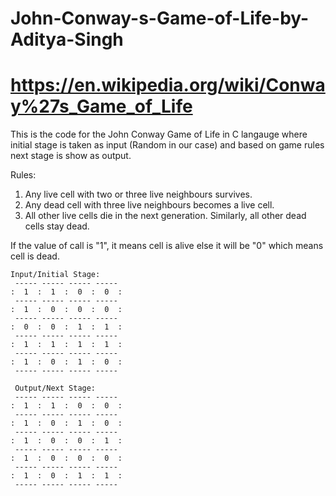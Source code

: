 # John-Conway-s-Game-of-Life-by-Aditya-Singh
# https://en.wikipedia.org/wiki/Conway%27s_Game_of_Life
This is the code for the John Conway Game of Life in C langauge where initial stage is taken as input (Random in our case) and based on game rules next stage is show as output.

Rules:
1. Any live cell with two or three live neighbours survives.
2. Any dead cell with three live neighbours becomes a live cell.
3. All other live cells die in the next generation. Similarly, all other dead cells stay dead.

If the value of call is "1", it means cell is alive else it will be "0" which means cell is dead.

```
Input/Initial Stage:
 ----- ----- ----- -----
:  1  :  1  :  0  :  0  :
 ----- ----- ----- -----
:  1  :  0  :  0  :  0  :
 ----- ----- ----- -----
:  0  :  0  :  1  :  1  :
 ----- ----- ----- -----
:  1  :  1  :  1  :  1  :
 ----- ----- ----- -----
:  1  :  0  :  1  :  0  :
 ----- ----- ----- -----

 Output/Next Stage:
 ----- ----- ----- -----
:  1  :  1  :  0  :  0  :
 ----- ----- ----- -----
:  1  :  0  :  1  :  0  :
 ----- ----- ----- -----
:  1  :  0  :  0  :  1  :
 ----- ----- ----- -----
:  1  :  0  :  0  :  0  :
 ----- ----- ----- -----
:  1  :  0  :  1  :  1  :
 ----- ----- ----- -----
 ```
